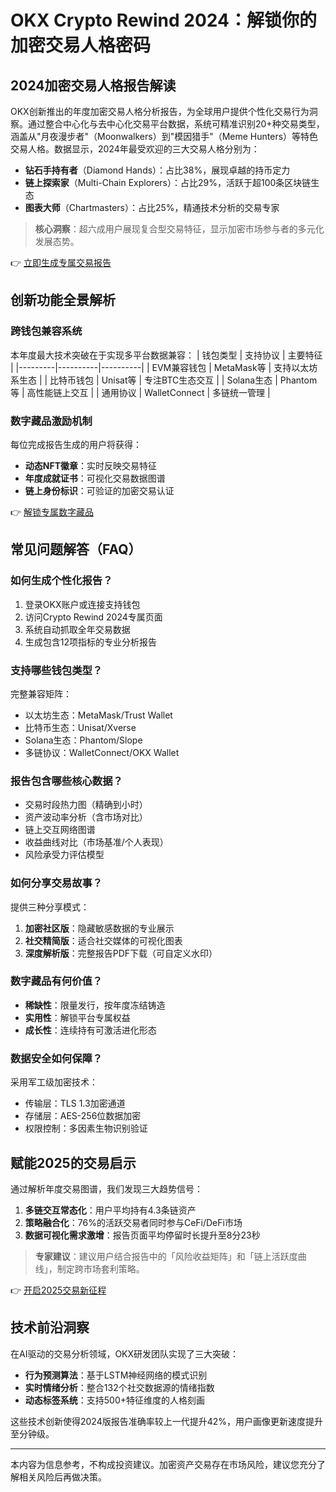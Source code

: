 # OKX Crypto Rewind 2024：解锁你的加密交易人格密码

## 2024加密交易人格报告解读
OKX创新推出的年度加密交易人格分析报告，为全球用户提供个性化交易行为洞察。通过整合中心化与去中心化交易平台数据，系统可精准识别20+种交易类型，涵盖从"月夜漫步者"（Moonwalkers）到"模因猎手"（Meme Hunters）等特色交易人格。数据显示，2024年最受欢迎的三大交易人格分别为：
- **钻石手持有者**（Diamond Hands）：占比38%，展现卓越的持币定力
- **链上探索家**（Multi-Chain Explorers）：占比29%，活跃于超100条区块链生态
- **图表大师**（Chartmasters）：占比25%，精通技术分析的交易专家

> **核心洞察**：超六成用户展现复合型交易特征，显示加密市场参与者的多元化发展态势。

👉 [立即生成专属交易报告](https://bit.ly/okx_welcome)

## 创新功能全景解析
### 跨钱包兼容系统
本年度最大技术突破在于实现多平台数据兼容：
| 钱包类型 | 支持协议 | 主要特征 |
|---------|----------|----------|
| EVM兼容钱包 | MetaMask等 | 支持以太坊系生态 |
| 比特币钱包 | Unisat等 | 专注BTC生态交互 |
| Solana生态 | Phantom等 | 高性能链上交互 |
| 通用协议 | WalletConnect | 多链统一管理 |

### 数字藏品激励机制
每位完成报告生成的用户将获得：
- **动态NFT徽章**：实时反映交易特征
- **年度成就证书**：可视化交易数据图谱
- **链上身份标识**：可验证的加密交易认证

👉 [解锁专属数字藏品](https://bit.ly/okx_welcome)

## 常见问题解答（FAQ）
### 如何生成个性化报告？
1. 登录OKX账户或连接支持钱包
2. 访问Crypto Rewind 2024专属页面
3. 系统自动抓取全年交易数据
4. 生成包含12项指标的专业分析报告

### 支持哪些钱包类型？
完整兼容矩阵：
- 以太坊生态：MetaMask/Trust Wallet
- 比特币生态：Unisat/Xverse
- Solana生态：Phantom/Slope
- 多链协议：WalletConnect/OKX Wallet

### 报告包含哪些核心数据？
- 交易时段热力图（精确到小时）
- 资产波动率分析（含市场对比）
- 链上交互网络图谱
- 收益曲线对比（市场基准/个人表现）
- 风险承受力评估模型

### 如何分享交易故事？
提供三种分享模式：
1. **加密社区版**：隐藏敏感数据的专业展示
2. **社交精简版**：适合社交媒体的可视化图表
3. **深度解析版**：完整报告PDF下载（可自定义水印）

### 数字藏品有何价值？
- **稀缺性**：限量发行，按年度冻结铸造
- **实用性**：解锁平台专属权益
- **成长性**：连续持有可激活进化形态

### 数据安全如何保障？
采用军工级加密技术：
- 传输层：TLS 1.3加密通道
- 存储层：AES-256位数据加密
- 权限控制：多因素生物识别验证

## 赋能2025的交易启示
通过解析年度交易图谱，我们发现三大趋势信号：
1. **多链交互常态化**：用户平均持有4.3条链资产
2. **策略融合化**：76%的活跃交易者同时参与CeFi/DeFi市场
3. **数据可视化需求激增**：报告页面平均停留时长提升至8分23秒

> **专家建议**：建议用户结合报告中的「风险收益矩阵」和「链上活跃度曲线」，制定跨市场套利策略。

👉 [开启2025交易新征程](https://bit.ly/okx_welcome)

## 技术前沿洞察
在AI驱动的交易分析领域，OKX研发团队实现了三大突破：
- **行为预测算法**：基于LSTM神经网络的模式识别
- **实时情绪分析**：整合132个社交数据源的情绪指数
- **动态标签系统**：支持500+特征维度的人格刻画

这些技术创新使得2024版报告准确率较上一代提升42%，用户画像更新速度提升至分钟级。

---

本内容为信息参考，不构成投资建议。加密资产交易存在市场风险，建议您充分了解相关风险后再做决策。